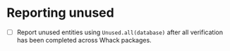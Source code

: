# Reporting unused

- [ ] Report unused entities using `Unused.all(database)` after all verification has been completed across Whack packages.